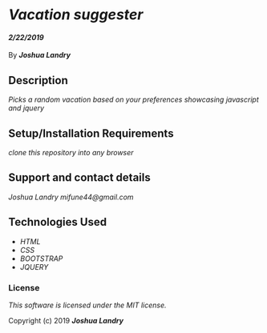 # _Vacation suggester_

#### _2/22/2019_

 By _**Joshua Landry**_

## Description

_Picks a random vacation based on your preferences showcasing javascript and jquery_

## Setup/Installation Requirements

 _clone this repository into any browser_


## Support and contact details

_Joshua Landry mifune44@gmail.com_

## Technologies Used

* _HTML_
* _CSS_
* _BOOTSTRAP_
* _JQUERY_

### License

*This software is licensed under the MIT license.*

Copyright (c) 2019 **_Joshua Landry_**
